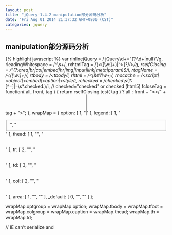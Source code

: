 ```yaml
---
layout: post
title: "jQuery-1.4.2 manipulation部分源码分析"
date: "Fri Aug 01 2014 21:37:32 GMT+0800 (CST)"
categories: jquery
---
```


manipulation部分源码分析
------------------------

{% highlight javascript %}
var rinlinejQuery = / jQuery\d+="(?:\d+|null)"/g,
    rleadingWhitespace = /^\s+/,
    rxhtmlTag = /(<([\w:]+)[^>]*?)\/>/g,
    rselfClosing = /^(?:area|br|col|embed|hr|img|input|link|meta|param)$/i,
    rtagName = /<([\w:]+)/,
    rtbody = /<tbody/i,
    rhtml = /<|&#?\w+;/,
    rnocache = /<script|<object|<embed|<option|<style/i,
    rchecked = /checked\s*(?:[^=]|=\s*.checked.)/i,  // checked="checked" or checked (html5)
    fcloseTag = function( all, front, tag ) {
        return rselfClosing.test( tag ) ?
            all :
            front + "></" + tag + ">";
    },
    wrapMap = {
        option: [ 1, "<select multiple='multiple'>", "</select>" ],
        legend: [ 1, "<fieldset>", "</fieldset>" ],
        thead: [ 1, "<table>", "</table>" ],
        tr: [ 2, "<table><tbody>", "</tbody></table>" ],
        td: [ 3, "<table><tbody><tr>", "</tr></tbody></table>" ],
        col: [ 2, "<table><tbody></tbody><colgroup>", "</colgroup></table>" ],
        area: [ 1, "<map>", "</map>" ],
        _default: [ 0, "", "" ]
    };

wrapMap.optgroup = wrapMap.option;
wrapMap.tbody = wrapMap.tfoot = wrapMap.colgroup = wrapMap.caption = wrapMap.thead;
wrapMap.th = wrapMap.td;

// IE can't serialize <link> and <script> tags normally
if ( !jQuery.support.htmlSerialize ) {
    wrapMap._default = [ 1, "div<div>", "</div>" ];
}
{% endhighlight %}


{% highlight javascript %}
jQuery.fn.extend({
    text: function( text ) {
        if ( jQuery.isFunction(text) ) {
            return this.each(function(i) {
                var self = jQuery(this);
                self.text( text.call(this, i, self.text()) );
            });
        }

        if ( typeof text !== "object" && text !== undefined ) {
            return this.empty().append( (this[0] && this[0].ownerDocument || document).createTextNode( text ) );
        }

        return jQuery.text( this );
    },

    wrapAll: function( html ) {
        if ( jQuery.isFunction( html ) ) {
            return this.each(function(i) {
                jQuery(this).wrapAll( html.call(this, i) );
            });
        }

        if ( this[0] ) {
            // The elements to wrap the target around
            var wrap = jQuery( html, this[0].ownerDocument ).eq(0).clone(true);

            if ( this[0].parentNode ) {
                wrap.insertBefore( this[0] );
            }

            wrap.map(function() {
                var elem = this;

                while ( elem.firstChild && elem.firstChild.nodeType === 1 ) {
                    elem = elem.firstChild;
                }

                return elem;
            }).append(this);
        }

        return this;
    },

    wrapInner: function( html ) {
        if ( jQuery.isFunction( html ) ) {
            return this.each(function(i) {
                jQuery(this).wrapInner( html.call(this, i) );
            });
        }

        return this.each(function() {
            var self = jQuery( this ), contents = self.contents();

            if ( contents.length ) {
                contents.wrapAll( html );

            } else {
                self.append( html );
            }
        });
    },

    wrap: function( html ) {
        return this.each(function() {
            jQuery( this ).wrapAll( html );
        });
    },

    unwrap: function() {
        return this.parent().each(function() {
            if ( !jQuery.nodeName( this, "body" ) ) {
                jQuery( this ).replaceWith( this.childNodes );
            }
        }).end();
    },

    append: function() {
        return this.domManip(arguments, true, function( elem ) {
            if ( this.nodeType === 1 ) {
                this.appendChild( elem );
            }
        });
    },

    prepend: function() {
        return this.domManip(arguments, true, function( elem ) {
            if ( this.nodeType === 1 ) {
                this.insertBefore( elem, this.firstChild );
            }
        });
    },

    before: function() {
        if ( this[0] && this[0].parentNode ) {
            return this.domManip(arguments, false, function( elem ) {
                this.parentNode.insertBefore( elem, this );
            });
        } else if ( arguments.length ) {
            var set = jQuery(arguments[0]);
            set.push.apply( set, this.toArray() );
            return this.pushStack( set, "before", arguments );
        }
    },

    after: function() {
        if ( this[0] && this[0].parentNode ) {
            return this.domManip(arguments, false, function( elem ) {
                this.parentNode.insertBefore( elem, this.nextSibling );
            });
        } else if ( arguments.length ) {
            var set = this.pushStack( this, "after", arguments );
            set.push.apply( set, jQuery(arguments[0]).toArray() );
            return set;
        }
    },

    // keepData is for internal use only--do not document
    remove: function( selector, keepData ) {
        for ( var i = 0, elem; (elem = this[i]) != null; i++ ) {
            if ( !selector || jQuery.filter( selector, [ elem ] ).length ) {
                if ( !keepData && elem.nodeType === 1 ) {
                    jQuery.cleanData( elem.getElementsByTagName("*") );
                    jQuery.cleanData( [ elem ] );
                }

                if ( elem.parentNode ) {
                     elem.parentNode.removeChild( elem );
                }
            }
        }

        return this;
    },

    empty: function() {
        for ( var i = 0, elem; (elem = this[i]) != null; i++ ) {
            // Remove element nodes and prevent memory leaks
            if ( elem.nodeType === 1 ) {
                jQuery.cleanData( elem.getElementsByTagName("*") );
            }

            // Remove any remaining nodes
            while ( elem.firstChild ) {
                elem.removeChild( elem.firstChild );
            }
        }

        return this;
    },

    clone: function( events ) {
        // Do the clone
        var ret = this.map(function() {
            if ( !jQuery.support.noCloneEvent && !jQuery.isXMLDoc(this) ) {
                // IE copies events bound via attachEvent when
                // using cloneNode. Calling detachEvent on the
                // clone will also remove the events from the orignal
                // In order to get around this, we use innerHTML.
                // Unfortunately, this means some modifications to
                // attributes in IE that are actually only stored
                // as properties will not be copied (such as the
                // the name attribute on an input).
                var html = this.outerHTML, ownerDocument = this.ownerDocument;
                if ( !html ) {
                    var div = ownerDocument.createElement("div");
                    div.appendChild( this.cloneNode(true) );
                    html = div.innerHTML;
                }

                return jQuery.clean([html.replace(rinlinejQuery, "")
                    // Handle the case in IE 8 where action=/test/> self-closes a tag
                    .replace(/=([^="'>\s]+\/)>/g, '="$1">')
                    .replace(rleadingWhitespace, "")], ownerDocument)[0];
            } else {
                return this.cloneNode(true);
            }
        });

        // Copy the events from the original to the clone
        if ( events === true ) {
            cloneCopyEvent( this, ret );
            cloneCopyEvent( this.find("*"), ret.find("*") );
        }

        // Return the cloned set
        return ret;
    },

    html: function( value ) {
        if ( value === undefined ) {
            return this[0] && this[0].nodeType === 1 ?
                this[0].innerHTML.replace(rinlinejQuery, "") :
                null;

        // See if we can take a shortcut and just use innerHTML
        } else if ( typeof value === "string" && !rnocache.test( value ) &&
            (jQuery.support.leadingWhitespace || !rleadingWhitespace.test( value )) &&
            !wrapMap[ (rtagName.exec( value ) || ["", ""])[1].toLowerCase() ] ) {

            value = value.replace(rxhtmlTag, fcloseTag);

            try {
                for ( var i = 0, l = this.length; i < l; i++ ) {
                    // Remove element nodes and prevent memory leaks
                    if ( this[i].nodeType === 1 ) {
                        jQuery.cleanData( this[i].getElementsByTagName("*") );
                        this[i].innerHTML = value;
                    }
                }

            // If using innerHTML throws an exception, use the fallback method
            } catch(e) {
                this.empty().append( value );
            }

        } else if ( jQuery.isFunction( value ) ) {
            this.each(function(i){
                var self = jQuery(this), old = self.html();
                self.empty().append(function(){
                    return value.call( this, i, old );
                });
            });

        } else {
            this.empty().append( value );
        }

        return this;
    },

    replaceWith: function( value ) {
        if ( this[0] && this[0].parentNode ) {
            // Make sure that the elements are removed from the DOM before they are inserted
            // this can help fix replacing a parent with child elements
            if ( jQuery.isFunction( value ) ) {
                return this.each(function(i) {
                    var self = jQuery(this), old = self.html();
                    self.replaceWith( value.call( this, i, old ) );
                });
            }

            if ( typeof value !== "string" ) {
                value = jQuery(value).detach();
            }

            return this.each(function() {
                var next = this.nextSibling, parent = this.parentNode;

                jQuery(this).remove();

                if ( next ) {
                    jQuery(next).before( value );
                } else {
                    jQuery(parent).append( value );
                }
            });
        } else {
            return this.pushStack( jQuery(jQuery.isFunction(value) ? value() : value), "replaceWith", value );
        }
    },

    // 在IE6、IE7、IE8中对于select中的option元素无法通过display:none进行隐藏，这时可借助下面这个detach方法，将option先从select中detach，需要的时候再重新加到select元素中
    // The new ".detach()" method allows you to remove elements from the DOM, much like the ".remove()" method. The key difference with this new method is that it doesn’t destroy the data held by jQuery on that element. This includes data added via ".data()" and any event handlers added via jQuery’s event system.
    // This can be useful when you need to remove an element from the DOM, but you know you’ll need to add it back at a later stage. Its event handlers and any other data will persist.
    detach: function( selector ) {
        return this.remove( selector, true );
    },

    domManip: function( args, table, callback ) {
        var results, first, value = args[0], scripts = [], fragment, parent;

        // We can't cloneNode fragments that contain checked, in WebKit
        if ( !jQuery.support.checkClone && arguments.length === 3 && typeof value === "string" && rchecked.test( value ) ) {
            return this.each(function() {
                jQuery(this).domManip( args, table, callback, true );
            });
        }

        if ( jQuery.isFunction(value) ) {
            return this.each(function(i) {
                var self = jQuery(this);
                args[0] = value.call(this, i, table ? self.html() : undefined);
                self.domManip( args, table, callback );
            });
        }

        if ( this[0] ) {
            parent = value && value.parentNode;

            // If we're in a fragment, just use that instead of building a new one
            if ( jQuery.support.parentNode && parent && parent.nodeType === 11 && parent.childNodes.length === this.length ) {
                results = { fragment: parent };

            } else {
                results = buildFragment( args, this, scripts );
            }

            fragment = results.fragment;

            if ( fragment.childNodes.length === 1 ) {
                first = fragment = fragment.firstChild;
            } else {
                first = fragment.firstChild;
            }

            if ( first ) {
                table = table && jQuery.nodeName( first, "tr" );

                for ( var i = 0, l = this.length; i < l; i++ ) {
                    callback.call(
                        table ?
                            root(this[i], first) :
                            this[i],
                        i > 0 || results.cacheable || this.length > 1  ?
                            fragment.cloneNode(true) :
                            fragment
                    );
                }
            }

            if ( scripts.length ) {
                jQuery.each( scripts, evalScript );
            }
        }

        return this;

        function root( elem, cur ) {
            return jQuery.nodeName(elem, "table") ?
                (elem.getElementsByTagName("tbody")[0] ||
                elem.appendChild(elem.ownerDocument.createElement("tbody"))) :
                elem;
        }
    }
});

function cloneCopyEvent(orig, ret) {
    var i = 0;

    ret.each(function() {
        if ( this.nodeName !== (orig[i] && orig[i].nodeName) ) {
            return;
        }

        var oldData = jQuery.data( orig[i++] ), curData = jQuery.data( this, oldData ), events = oldData && oldData.events;

        if ( events ) {
            delete curData.handle;
            curData.events = {};

            for ( var type in events ) {
                for ( var handler in events[ type ] ) {
                    jQuery.event.add( this, type, events[ type ][ handler ], events[ type ][ handler ].data );
                }
            }
        }
    });
}

function buildFragment( args, nodes, scripts ) {
    var fragment, cacheable, cacheresults,
        doc = (nodes && nodes[0] ? nodes[0].ownerDocument || nodes[0] : document);

    // Only cache "small" (1/2 KB) strings that are associated with the main document
    // Cloning options loses the selected state, so don't cache them
    // IE 6 doesn't like it when you put <object> or <embed> elements in a fragment
    // Also, WebKit does not clone 'checked' attributes on cloneNode, so don't cache
    if ( args.length === 1 && typeof args[0] === "string" && args[0].length < 512 && doc === document &&
        !rnocache.test( args[0] ) && (jQuery.support.checkClone || !rchecked.test( args[0] )) ) {

        cacheable = true;
        cacheresults = jQuery.fragments[ args[0] ];
        if ( cacheresults ) {
            if ( cacheresults !== 1 ) {
                fragment = cacheresults;
            }
        }
    }

    if ( !fragment ) {
        fragment = doc.createDocumentFragment();
        jQuery.clean( args, doc, fragment, scripts );
    }

    if ( cacheable ) {
        jQuery.fragments[ args[0] ] = cacheresults ? fragment : 1;
    }

    return { fragment: fragment, cacheable: cacheable };
}

jQuery.fragments = {};

jQuery.each({
    appendTo: "append",
    prependTo: "prepend",
    insertBefore: "before",
    insertAfter: "after",
    replaceAll: "replaceWith"
}, function( name, original ) {
    jQuery.fn[ name ] = function( selector ) {
        var ret = [], insert = jQuery( selector ),
            parent = this.length === 1 && this[0].parentNode;

        if ( parent && parent.nodeType === 11 && parent.childNodes.length === 1 && insert.length === 1 ) {
            insert[ original ]( this[0] );
            return this;

        } else {
            for ( var i = 0, l = insert.length; i < l; i++ ) {
                var elems = (i > 0 ? this.clone(true) : this).get();
                jQuery.fn[ original ].apply( jQuery(insert[i]), elems );
                ret = ret.concat( elems );
            }

            return this.pushStack( ret, name, insert.selector );
        }
    };
});

jQuery.extend({
    clean: function( elems, context, fragment, scripts ) {
        context = context || document;

        // !context.createElement fails in IE with an error but returns typeof 'object'
        if ( typeof context.createElement === "undefined" ) {
            context = context.ownerDocument || context[0] && context[0].ownerDocument || document;
        }

        var ret = [];

        for ( var i = 0, elem; (elem = elems[i]) != null; i++ ) {
            if ( typeof elem === "number" ) {
                elem += "";
            }

            if ( !elem ) {
                continue;
            }

            // Convert html string into DOM nodes
            if ( typeof elem === "string" && !rhtml.test( elem ) ) {
                elem = context.createTextNode( elem );

            } else if ( typeof elem === "string" ) {
                // Fix "XHTML"-style tags in all browsers
                elem = elem.replace(rxhtmlTag, fcloseTag);

                // Trim whitespace, otherwise indexOf won't work as expected
                var tag = (rtagName.exec( elem ) || ["", ""])[1].toLowerCase(),
                    wrap = wrapMap[ tag ] || wrapMap._default,
                    depth = wrap[0],
                    div = context.createElement("div");

                // Go to html and back, then peel off extra wrappers
                div.innerHTML = wrap[1] + elem + wrap[2];

                // Move to the right depth
                while ( depth-- ) {
                    div = div.lastChild;
                }

                // Remove IE's autoinserted <tbody> from table fragments
                if ( !jQuery.support.tbody ) {

                    // String was a <table>, *may* have spurious <tbody>
                    var hasBody = rtbody.test(elem),
                        tbody = tag === "table" && !hasBody ?
                            div.firstChild && div.firstChild.childNodes :

                            // String was a bare <thead> or <tfoot>
                            wrap[1] === "<table>" && !hasBody ?
                                div.childNodes :
                                [];

                    for ( var j = tbody.length - 1; j >= 0 ; --j ) {
                        if ( jQuery.nodeName( tbody[ j ], "tbody" ) && !tbody[ j ].childNodes.length ) {
                            tbody[ j ].parentNode.removeChild( tbody[ j ] );
                        }
                    }

                }

                // IE completely kills leading whitespace when innerHTML is used
                if ( !jQuery.support.leadingWhitespace && rleadingWhitespace.test( elem ) ) {
                    div.insertBefore( context.createTextNode( rleadingWhitespace.exec(elem)[0] ), div.firstChild );
                }

                elem = div.childNodes;
            }

            if ( elem.nodeType ) {
                ret.push( elem );
            } else {
                ret = jQuery.merge( ret, elem );
            }
        }

        if ( fragment ) {
            for ( var i = 0; ret[i]; i++ ) {
                if ( scripts && jQuery.nodeName( ret[i], "script" ) && (!ret[i].type || ret[i].type.toLowerCase() === "text/javascript") ) {
                    scripts.push( ret[i].parentNode ? ret[i].parentNode.removeChild( ret[i] ) : ret[i] );

                } else {
                    if ( ret[i].nodeType === 1 ) {
                        ret.splice.apply( ret, [i + 1, 0].concat(jQuery.makeArray(ret[i].getElementsByTagName("script"))) );
                    }
                    fragment.appendChild( ret[i] );
                }
            }
        }

        return ret;
    },

    cleanData: function( elems ) {
        var data, id, cache = jQuery.cache,
            special = jQuery.event.special,
            deleteExpando = jQuery.support.deleteExpando;

        for ( var i = 0, elem; (elem = elems[i]) != null; i++ ) {
            id = elem[ jQuery.expando ];

            if ( id ) {
                data = cache[ id ];

                if ( data.events ) {
                    for ( var type in data.events ) {
                        if ( special[ type ] ) {
                            jQuery.event.remove( elem, type );

                        } else {
                            removeEvent( elem, type, data.handle );
                        }
                    }
                }

                if ( deleteExpando ) {
                    delete elem[ jQuery.expando ];

                } else if ( elem.removeAttribute ) {
                    elem.removeAttribute( jQuery.expando );
                }

                delete cache[ id ];
            }
        }
    }
});
{% endhighlight %}

{% highlight javascript %}
function evalScript( i, elem ) {
    if ( elem.src ) {
        jQuery.ajax({
            url: elem.src,
            async: false,
            dataType: "script"
        });
    } else {
        jQuery.globalEval( elem.text || elem.textContent || elem.innerHTML || "" );
    }

    if ( elem.parentNode ) {
        elem.parentNode.removeChild( elem );
    }
}
{% endhighlight %}
